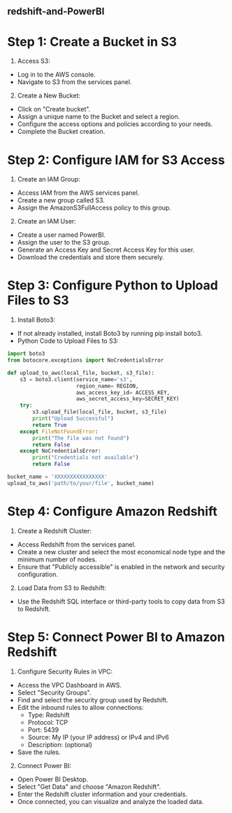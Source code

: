 ## redshift-and-PowerBI

# Step 1: Create a Bucket in S3
1. Access S3:
- Log in to the AWS console.
- Navigate to S3 from the services panel.
2. Create a New Bucket:
  - Click on "Create bucket".
  - Assign a unique name to the Bucket and select a region.
  - Configure the access options and policies according to your needs.
  - Complete the Bucket creation.

# Step 2: Configure IAM for S3 Access
1. Create an IAM Group:
  - Access IAM from the AWS services panel.
  - Create a new group called S3.
  - Assign the AmazonS3FullAccess policy to this group.
2. Create an IAM User:
  - Create a user named PowerBI.
  - Assign the user to the S3 group.
  - Generate an Access Key and Secret Access Key for this user.
  - Download the credentials and store them securely.

# Step 3: Configure Python to Upload Files to S3
1. Install Boto3:
  - If not already installed, install Boto3 by running pip install boto3.
  - Python Code to Upload Files to S3:
``` python
import boto3
from botocore.exceptions import NoCredentialsError

def upload_to_aws(local_file, bucket, s3_file):
    s3 = boto3.client(service_name='s3', 
                      region_name= REGION,
                      aws_access_key_id= ACCESS_KEY,
                      aws_secret_access_key=SECRET_KEY)
    try:
        s3.upload_file(local_file, bucket, s3_file)
        print("Upload Successful")
        return True
    except FileNotFoundError:
        print("The file was not found")
        return False
    except NoCredentialsError:
        print("Credentials not available")
        return False

bucket_name = 'XXXXXXXXXXXXXXXX'
upload_to_aws('path/to/your/file', bucket_name)
```
# Step 4: Configure Amazon Redshift
1. Create a Redshift Cluster:
  - Access Redshift from the services panel.
  - Create a new cluster and select the most economical node type and the minimum number of nodes.
  - Ensure that "Publicly accessible" is enabled in the network and security configuration.
2. Load Data from S3 to Redshift:
  - Use the Redshift SQL interface or third-party tools to copy data from S3 to Redshift.

# Step 5: Connect Power BI to Amazon Redshift
1. Configure Security Rules in VPC:
  - Access the VPC Dashboard in AWS.
  - Select "Security Groups".
  - Find and select the security group used by Redshift.
  - Edit the inbound rules to allow connections:
    - Type: Redshift
    - Protocol: TCP
    - Port: 5439
    - Source: My IP (your IP address) or IPv4 and IPv6
    - Description: (optional)
  - Save the rules.
2. Connect Power BI:
  - Open Power BI Desktop.
  - Select "Get Data" and choose "Amazon Redshift".
  - Enter the Redshift cluster information and your credentials.
  - Once connected, you can visualize and analyze the loaded data.
